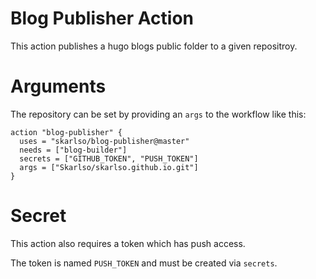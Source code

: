 # Blog Publisher Action

This action publishes a hugo blogs public folder to a given repositroy.

# Arguments

The repository can be set by providing an `args` to the workflow like this:

```
action "blog-publisher" {
  uses = "skarlso/blog-publisher@master"
  needs = ["blog-builder"]
  secrets = ["GITHUB_TOKEN", "PUSH_TOKEN"]
  args = ["Skarlso/skarlso.github.io.git"]
}
```

# Secret

This action also requires a token which has push access.

The token is named `PUSH_TOKEN` and must be created via `secrets`.

